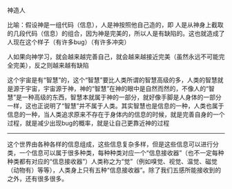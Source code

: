 神造人

比喻：假设神是一组代码（信息），人是神按照他自己造的，即 人是从神身上截取的几段代码（信息）的组合，因为神是完美的，所以人是有缺陷的。这也就造成了人现在这个样子（有许多bug）（有许多冲突）

  

人如果向神学习，就会越来越完善自己，就会越来越接近完美（虽然永远不可能完全完美），反之则越来越有缺陷

  

这个宇宙是有“智慧”的，这个“智慧”要比人类所谓的智慧高级的多，人类的智慧就是源于宇宙，宇宙源于神，神的“智慧”在神的眼中是自然而然的，不像人的“智慧”是一种高级的东西，智慧本就属于神的一部分，就好像手脚是人身体的一部分一样，这也正说明了“智慧”并不属于人类。其实智慧也是信息的一种，人类也属于信息的一种，当人类追求原来不存在于身体内的信息的时候，就是完善自身的一个过程，就是减少出现bug的概率，就是让自己更靠近神的过程
___
这个世界由各种各样的信息组成，这些信息复杂多样，但是这些信息可以进行分类，一个信息可以属于很多种类，每种种类对应一个“信息接收器”（也不一定每种种类都有对应的“信息接收器”）人类称之为“觉”（例如嗅觉、视觉、温觉、磁觉（动物有）等等），人类身上只有五种“信息接收器”。除了我们五感所能接收到的之外，还有很多很多。